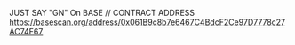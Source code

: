 JUST SAY "GN" On BASE // CONTRACT ADDRESS https://basescan.org/address/0x061B9c8b7e6467C4BdcF2Ce97D7778c27AC74F67
